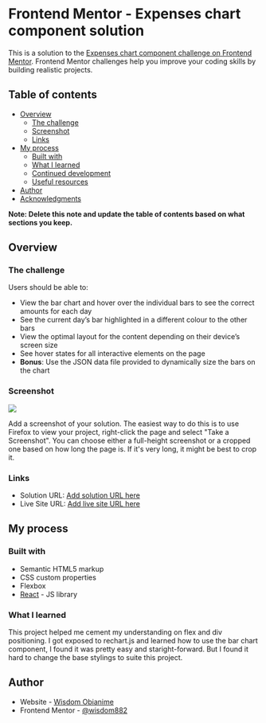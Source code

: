 # Frontend Mentor - Expenses chart component solution

This is a solution to the [Expenses chart component challenge on Frontend Mentor](https://www.frontendmentor.io/challenges/expenses-chart-component-e7yJBUdjwt). Frontend Mentor challenges help you improve your coding skills by building realistic projects. 

## Table of contents

- [Overview](#overview)
  - [The challenge](#the-challenge)
  - [Screenshot](#screenshot)
  - [Links](#links)
- [My process](#my-process)
  - [Built with](#built-with)
  - [What I learned](#what-i-learned)
  - [Continued development](#continued-development)
  - [Useful resources](#useful-resources)
- [Author](#author)
- [Acknowledgments](#acknowledgments)

**Note: Delete this note and update the table of contents based on what sections you keep.**

## Overview

### The challenge

Users should be able to:

- View the bar chart and hover over the individual bars to see the correct amounts for each day
- See the current day’s bar highlighted in a different colour to the other bars
- View the optimal layout for the content depending on their device’s screen size
- See hover states for all interactive elements on the page
- **Bonus**: Use the JSON data file provided to dynamically size the bars on the chart

### Screenshot

![](./screenshot.jpg)

Add a screenshot of your solution. The easiest way to do this is to use Firefox to view your project, right-click the page and select "Take a Screenshot". You can choose either a full-height screenshot or a cropped one based on how long the page is. If it's very long, it might be best to crop it.

### Links

- Solution URL: [Add solution URL here](https://github.com/wisdom882/Chart)
- Live Site URL: [Add live site URL here](http://www.wisdom-expresschart.com/)

## My process

### Built with

- Semantic HTML5 markup
- CSS custom properties
- Flexbox
- [React](https://reactjs.org/) - JS library




### What I learned
This project helped me cement my understanding on flex and div positioning.
I got exposed to rechart.js and learned how to use the bar chart component, I found it was pretty easy and staright-forward.
But I found it hard to change the base stylings to suite this project.

## Author

- Website - [Wisdom Obianime](https://wisdomobianime.com/)
- Frontend Mentor - [@wisdom882](https://www.frontendmentor.io/profile/wisdom882)



